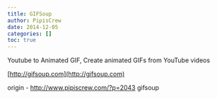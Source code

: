 ```yaml
---
title: GIFSoup
author: PipisCrew
date: 2014-12-05
categories: []
toc: true
---
```


Youtube to Animated GIF, Create animated GIFs from YouTube videos

[http://gifsoup.com](http://gifsoup.com)

origin - http://www.pipiscrew.com/?p=2043 gifsoup